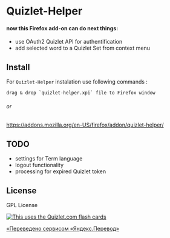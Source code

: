 # Quizlet-Helper
#### now this Firefox add-on can do next things:
- use OAuth2 Quizlet API for authentification
- add selected word to a Quizlet Set from context menu



Install
-------

For ``Quizlet-Helper`` instalation  use following commands :

    drag & drop `quizlet-helper.xpi` file to Firefox window
###### or
https://addons.mozilla.org/en-US/firefox/addon/quizlet-helper/


## TODO
- settings for Term language
- logout functionality
- processing for expired Quizlet token


## License
GPL License

[![This uses the Quizlet.com flash cards](https://quizlet.com/a/i/powered/uses_quizlet_blue.b5bZ.png)](https://quizlet.com/)

[«Переведено сервисом «Яндекс.Перевод»](http://translate.yandex.ru/)
